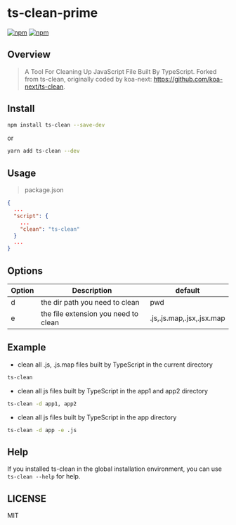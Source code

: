 # ts-clean-prime

[![npm](https://img.shields.io/npm/v/ts-clean-prime.svg)](https://www.npmjs.com/package/ts-clean-prime)
[![npm](https://img.shields.io/npm/l/ts-clean-prime.svg)](https://www.npmjs.com/package/ts-clean-prime)

## Overview

> A Tool For Cleaning Up JavaScript File Built By TypeScript. Forked from ts-clean, originally coded by koa-next: https://github.com/koa-next/ts-clean.

## Install

```sh
npm install ts-clean --save-dev
```

or

```sh
yarn add ts-clean --dev
```

## Usage

> package.json

```json
{
  ...
  "script": {
    ...
    "clean": "ts-clean"
  }
  ...
}
```

## Options

| Option  | Description                                                 | default                   |
| ------- | ----------------------------------------------------------- | ------------------------- |
| d       | the dir path you need to clean                              | pwd                       |
| e       | the file extension you need to clean                        | .js,.js.map,.jsx,.jsx.map |

## Example

- clean all .js, .js.map files built by TypeScript in the current directory

```sh
ts-clean
```

- clean all js files built by TypeScript in the app1 and app2 directory

```sh
ts-clean -d app1, app2
```

- clean all js files built by TypeScript in the app directory

```sh
ts-clean -d app -e .js
```

## Help

If you installed ts-clean in the global installation environment, you can use `ts-clean --help` for help.

## LICENSE

MIT
